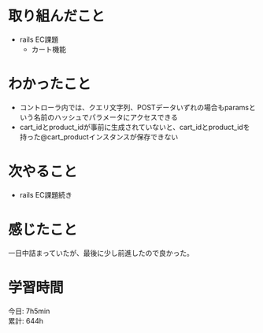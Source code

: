 # 取り組んだこと       
- rails EC課題
  - カート機能    
# わかったこと  
- コントローラ内では、クエリ文字列、POSTデータいずれの場合もparamsという名前のハッシュでパラメータにアクセスできる
- cart_idとproduct_idが事前に生成されていないと、cart_idとproduct_idを持った@cart_productインスタンスが保存できない  
# 次やること  
- rails EC課題続き
# 感じたこと  
一日中詰まっていたが、最後に少し前進したので良かった。
# 学習時間  
今日: 7h5min                 
累計: 644h                    

